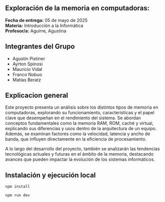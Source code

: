 ## Exploración de la memoria en computadoras:

**Fecha de entrega:** 05 de mayo de 2025  
**Materia:** Introducción a la Informática  
**Profesor/a:** Aguirre, Agustina  

## Integrantes del Grupo
- Agustín Pistiner
- Ayrton Spinosi
- Mauricio Vidal
- Franco Nobuo
- Matías Beratz

## Explicacion general

Este proyecto presenta un análisis sobre los distintos tipos de memoria en computadoras, explorando su funcionamiento, características y el papel clave que desempeñan en el rendimiento del sistema. Se abordan conceptos fundamentales como la memoria RAM, ROM, caché y virtual, explicando sus diferencias y usos dentro de la arquitectura de un equipo. Además, se examinan factores como la velocidad, latencia y ancho de banda, que influyen directamente en la eficiencia de procesamiento.

A lo largo del desarrollo del proyecto, también se analizarán las tendencias tecnológicas actuales y futuras en el ámbito de la memoria, destacando avances que pueden impactar la evolución de los sistemas informáticos.

## Instalación y ejecución local
```
npm install
```

```
npm run dev
```